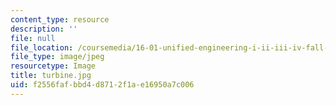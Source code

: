 ```yaml
---
content_type: resource
description: ''
file: null
file_location: /coursemedia/16-01-unified-engineering-i-ii-iii-iv-fall-2005-spring-2006/f2556fafbbd4d8712f1ae16950a7c006_turbine.jpg
file_type: image/jpeg
resourcetype: Image
title: turbine.jpg
uid: f2556faf-bbd4-d871-2f1a-e16950a7c006
---
```

